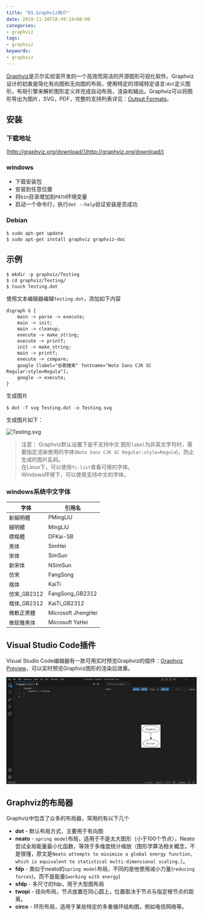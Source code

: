 ```yaml
---
title: "01.Graphviz简介"
date: 2019-11-20T18:49:14+08:00
categories:
- graphviz
tags:
- graphviz
keywords:
- graphviz
---
```


[Graphviz](http://graphviz.org/)是贝尔实验室开发的一个高效而简洁的开源图形可视化软件。Graphviz设计的初衷是简化有向图和无向图的布局，使用特定的领域特定语言:`dot`定义图形，布局引擎来解析图形定义并完成自动布局，渲染和输出。Graphviz可以将图形导出为图片，SVG，PDF，完整的支持列表详见：[Output Formats](https://graphviz.gitlab.io/_pages/doc/info/output.html)。

<!--more-->

## 安装 

### 下载地址

[http://graphviz.org/download/](http://graphviz.org/download/)

### windows

* 下载安装包
* 安装到任意位置
* 将`bin`目录增加到`PATH`环境变量
* 启动一个命令行，执行`dot --help`验证安装是否成功

### Debian

```text
$ sudo apt-get update 
$ sudo apt-get install graphviz graphviz-doc
```

## 示例

```text
$ mkdir -p graphviz/Testing
$ cd graphviz/Testing/
$ touch Testing.dot
```

使用文本编辑器编辑`Testing.dot`，添加如下内容

```text
digraph G {
    main -> parse -> execute;
    main -> init;
    main -> cleanup;
    execute -> make_string;
    execute -> printf;
    init -> make_string;
    main -> printf;
    execute -> compare;
	google [label="谷歌搜索" fontname="Noto Sans CJK SC Regular:style=Regula"]; 
	google -> execute;
}
```

生成图片

```text
$ dot -T svg Testing.dot -o Testing.svg
```

生成图片如下：

![Testing.svg](/images/other/graphviz/1/Testing.svg)

> 注意：
> Graphviz默认设置下是不支持中文
> 图形`label`为非英文字符时，需要指定渲染使用的字体(`Noto Sans CJK SC Regular:style=Regula`)，防止生成的图片乱码。  
> 在Linux下，可以使用`fc-list`查看可用的字体。  
> Windows环境下，可以使用支持中文的字体。

### windows系统中文字体

| 字体        | 引用名             |
| ----------- | ------------------ |
| 新細明體    | PMingLiU           |
| 細明體      | MingLiU            |
| 標楷體      | DFKai-SB           |
| 黑体        | SimHei             |
| 宋体        | SimSun             |
| 新宋体      | NSimSun            |
| 仿宋        | FangSong           |
| 楷体        | KaiTi              |
| 仿宋_GB2312 | FangSong_GB2312    |
| 楷体_GB2312 | KaiTi_GB2312       |
| 微軟正黑體  | Microsoft JhengHei |
| 微软雅黑体  | Microsoft YaHei    |

## Visual Studio Code插件

Visual Studio Code编辑器有一款可用实时预览Graphviz的插件：[Graphviz Preview](https://marketplace.visualstudio.com/items?itemName=EFanZh.graphviz-preview)，可以实时预览Graphviz图形的渲染后效果。

![Graphviz Preview](https://raw.githubusercontent.com/EFanZh/Graphviz-Preview/master/resources/screenshot.png)

## Graphviz的布局器

Graphviz中包含了众多的布局器，常用的有以下几个

* **dot** - 默认布局方式，主要用于有向图 
* **neato** - `spring model`布局，适用于不是太大图形（小于100个节点），Neato尝试全局能量最小化函数，等效于多维度统计缩放（图形学算法相关概念，不是很懂，原文是`Neato attempts to minimize a global energy function, which is equivalent to statistical multi-dimensional scaling.`）。
* **fdp** - 类似于neato的`spring model`布局，不同的是他使用减小力量(`reducing forces`)，而不是能量(`working with energy`)
* **sfdp** - 多尺寸的fdp，用于大型图布局
* **twopi** - 径向布局，节点放置在同心圆上，位置取决于节点与指定根节点的距离。
* **circo** - 环形布局，适用于某些特定的多重循环结构图，例如电信网络等。

